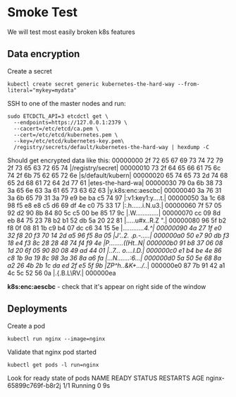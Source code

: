 # Smoke Test
We will test most easily broken k8s features

## Data encryption
Create a secret
```
kubectl create secret generic kubernetes-the-hard-way --from-literal="mykey=mydata"
```

SSH to one of the master nodes and run:
```
sudo ETCDCTL_API=3 etcdctl get \
  --endpoints=https://127.0.0.1:2379 \
  --cacert=/etc/etcd/ca.pem \
  --cert=/etc/etcd/kubernetes.pem \
  --key=/etc/etcd/kubernetes-key.pem\
  /registry/secrets/default/kubernetes-the-hard-way | hexdump -C
```

Should get encrypted data like this:
00000000  2f 72 65 67 69 73 74 72  79 2f 73 65 63 72 65 74  |/registry/secret|
00000010  73 2f 64 65 66 61 75 6c  74 2f 6b 75 62 65 72 6e  |s/default/kubern|
00000020  65 74 65 73 2d 74 68 65  2d 68 61 72 64 2d 77 61  |etes-the-hard-wa|
00000030  79 0a 6b 38 73 3a 65 6e  63 3a 61 65 73 63 62 63  |y.k8s:enc:aescbc|
00000040  3a 76 31 3a 6b 65 79 31  3a 79 e9 be ba c5 74 97  |:v1:key1:y....t.|
00000050  3a 1c 68 98 f5 e8 e8 c5  d6 69 df 4e c0 75 33 17  |:.h......i.N.u3.|
00000060  7f 57 05 92 d2 90 8b 84  80 5c c5 00 be 85 17 9c  |.W.......\......|
00000070  cc 09 8d eb 84 75 23 78  b2 b1 52 db 5a 20 22 81  |.....u#x..R.Z ".|
00000080  96 5f b2 f8 0f 08 81 1b  c9 b4 07 dc c6 34 15 5e  |._...........4.^|
00000090  4a 27 1f e0 32 f8 20 f3  70 14 2d a5 96 f5 8a 05  |J'..2. .p.-.....|
000000a0  50 e7 90 db f3 18 e4 f3  8c 28 28 48 74 f4 f9 4e  |P........((Ht..N|
000000b0  91 b8 37 06 08 1d 20 6f  05 90 80 08 49 ad 44 01  |..7... o....I.D.|
000000c0  e1 b4 be 4e 86 c8 1b 9a  19 8c 98 3a 36 8a a6 fa  |...N.......:6...|
000000d0  5a 50 5e 68 8a a2 26 4b  2b 1c da ed 2f e5 5f 9b  |ZP^h..&K+.../._.|
000000e0  87 7b 91 42 a1 4c 5c 52  56 0a                    |.{.B.L\RV.|
000000ea

**k8s:enc:aescbc** - check that it's appear on right side of the window

## Deployments
Create a pod
```
kubectl run nginx --image=nginx
```

Validate that nginx pod started
```
kubectl get pods -l run=nginx
```

Look for ready state of pods
NAME                     READY     STATUS    RESTARTS   AGE
nginx-65899c769f-b8r2j   1/1       Running   0          9s
